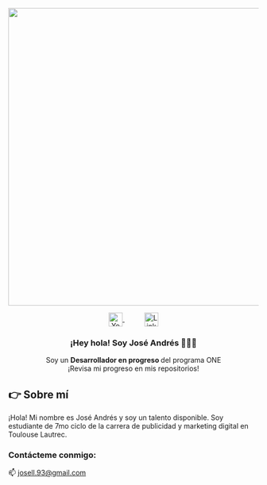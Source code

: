 <p align="center" width="300">
   <img align="center" width="600" src="https://media.giphy.com/media/DXEhN8IZsDWlRGw8LB/giphy-downsized-large.gif" />

<p align="center">
    <a href="https://www.behance.net/jose_andres_llancari" style="margin: 0 20px;">
      <img align="center" src="https://raw.githubusercontent.com/rahuldkjain/github-profile-readme-generator/master/src/images/icons/Social/behance.svg" alt="Youtube - Eduardo Fierro Pro" height="28px" width="28px" />
    </a>
    <a href="https://www.linkedin.com/in/jose-andres-llancari/" target="blank" style="margin: 0 20px;">
      <img align="center" src="https://upload.wikimedia.org/wikipedia/commons/thumb/c/ca/LinkedIn_logo_initials.png/640px-LinkedIn_logo_initials.png" alt="Linkedin - Eduardo Fierro Pro" height="28px" width="28px" />
    </a>
</p>

<h3 align="center">¡Hey hola! Soy José Andrés 👨🏻‍💻</h3>
<p align="center">Soy un <strong>Desarrollador en progreso </strong> del programa ONE <br />¡Revisa mi progreso en mis repositorios!</p>


## 👉 Sobre mí
¡Hola! Mi nombre es José Andrés y soy un talento disponible. Soy estudiante de 7mo ciclo de la carrera de publicidad y marketing digital en Toulouse Lautrec.

<h3 align="left">Contácteme conmigo:</h3>

📫 <a href="mailto:elcorreoquequieres@correo.com">josell.93@gmail.com</a>

